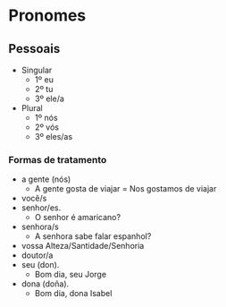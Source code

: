 # Pronomes

## Pessoais

* Singular
  * 1º eu
  * 2º tu
  * 3º ele/a
* Plural
  * 1º nós
  * 2º vós
  * 3º eles/as

### Formas de tratamento

* a gente (nós)
  * A gente gosta de viajar = Nos gostamos de viajar
* você/s
* senhor/es.
  * O senhor é amaricano?
* senhora/s
  * A senhora sabe falar espanhol?
* vossa Alteza/Santidade/Senhoria
* doutor/a
* seu (don).
  * Bom dia, seu Jorge
* dona (doña).
  * Bom dia, dona Isabel
